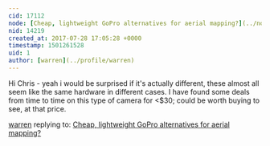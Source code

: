 ```yaml
---
cid: 17112
node: [Cheap, lightweight GoPro alternatives for aerial mapping?](../notes/warren/05-20-2017/cheap-lightweight-gopro-alternatives-for-aerial-mapping)
nid: 14219
created_at: 2017-07-28 17:05:28 +0000
timestamp: 1501261528
uid: 1
author: [warren](../profile/warren)
---
```


Hi Chris - yeah i would be surprised if it's actually different, these almost all seem like the same hardware in different cases. I have found some deals from time to time on this type of camera for <$30; could be worth buying to see, at that price. 

[warren](../profile/warren) replying to: [Cheap, lightweight GoPro alternatives for aerial mapping?](../notes/warren/05-20-2017/cheap-lightweight-gopro-alternatives-for-aerial-mapping)

